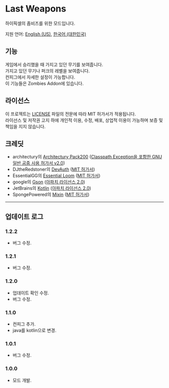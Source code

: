 # Last Weapons
하이픽셀의 좀비즈를 위한 모드입니다.

지원 언어: [English (US)](README.md), [한국어 (대한민국)](README-ko_KR.md)

## 기능
게임에서 승리했을 때 가지고 있던 무기를 보여줍니다.
<br>가지고 있던 무기나 퍼크의 레벨을 보여줍니다.
<br>컨피그에서 자세한 설정이 가능합니다.
<br>이 기능들은 Zombies Addon에 있습니다.

## 라이선스
이 프로젝트는 [LICENSE](LICENSE) 파일의 전문에 따라 MIT 허가서가 적용됩니다.
<br>라이선스 및 저작권 고지 하에 개인적 이용, 수정, 배포, 상업적 이용이 가능하며 보증 및 책임을 지지 않습니다.

## 크레딧
- architectury의 [Architectury Pack200](https://github.com/architectury/architectury-pack200) ([Classpath Exception을 포함한 GNU 일반 공중 사용 허가서 v2.0](https://github.com/architectury/architectury-pack200/blob/master/LICENSE))
- DJtheRedstoner의 [DevAuth](https://github.com/DJtheRedstoner/DevAuth) ([MIT 허가서](https://github.com/DJtheRedstoner/DevAuth/blob/master/LICENSE))
- EssentialGG의 [Essential Loom](https://github.com/EssentialGG/architectury-loom) ([MIT 허가서](https://github.com/EssentialGG/architectury-loom/blob/dev/1.6/LICENSE))
- google의 [Gson](https://github.com/google/gson) ([아파치 라이선스 2.0](https://github.com/google/gson/blob/main/LICENSE))
- JetBrains의 [Kotlin](https://github.com/JetBrains/kotlin) ([아파치 라이선스 2.0](https://github.com/JetBrains/kotlin/blob/master/license/LICENSE.txt))
- SpongePowered의 [Mixin](https://github.com/SpongePowered/Mixin) ([MIT 허가서](https://github.com/SpongePowered/Mixin/blob/master/LICENSE.txt))

****

## 업데이트 로그

### 1.2.2
- 버그 수정.

### 1.2.1
- 버그 수정.

### 1.2.0
- 업데이트 확인 수정.
- 버그 수정.


### 1.1.0
- 컨피그 추가.
- java를 kotlin으로 변경.


### 1.0.1
- 버그 수정.

### 1.0.0
- 모드 개발.